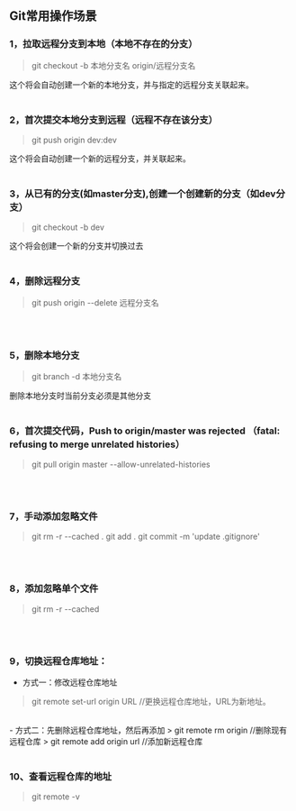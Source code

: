 ## Git常用操作场景

### 1，拉取远程分支到本地（本地不存在的分支）
> git checkout -b 本地分支名 origin/远程分支名

这个将会自动创建一个新的本地分支，并与指定的远程分支关联起来。
<br>
<br>

### 2，首次提交本地分支到远程（远程不存在该分支） 
> git push origin dev:dev

这个将会自动创建一个新的远程分支，并关联起来。
<br>
<br>

### 3，从已有的分支(如master分支),创建一个创建新的分支（如dev分支）
> git checkout -b dev

这个将会创建一个新的分支并切换过去
<br>
<br>

### 4，删除远程分支
> git push origin --delete 远程分支名
<br>
<br>

### 5，删除本地分支
> git branch -d 本地分支名

删除本地分支时当前分支必须是其他分支
<br>
<br>

### 6，首次提交代码，Push to origin/master was rejected （fatal: refusing to merge unrelated histories）
> git pull origin master --allow-unrelated-histories
<br>
<br>

### 7，手动添加忽略文件
> git rm -r --cached .
> git add .
> git commit -m 'update .gitignore'
<br>
<br>

### 8，添加忽略单个文件
> git rm -r --cached <FILENAME>
<br>
<br>

### 9，切换远程仓库地址：
- 方式一：修改远程仓库地址
> git remote set-url origin URL //更换远程仓库地址，URL为新地址。
<br>
- 方式二：先删除远程仓库地址，然后再添加
> git remote rm origin //删除现有远程仓库
> git remote add origin url //添加新远程仓库
<br>
<br>

### 10、查看远程仓库的地址
> git remote -v
<br>
